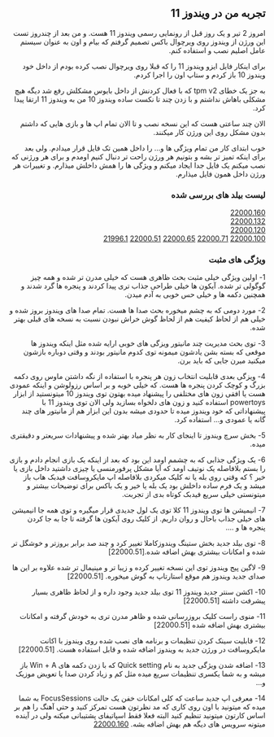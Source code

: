 <div dir="rtl">

## تجربه من در ویندوز 11

امروز 2 تیر و یک روز قبل از رونمایی رسمی ویندوز 11 هست. و من بعد از چندروز تست این ورژن از ویندوز روی ویرچوال باکس تصمیم
گرفتم که بیام و اون به عنوان سیستم عامل اصلیم نصب و استفاده کنم.

برای اینکار فایل ایزو ویندوز 11 را که قبلا روی ویرچوال نصب کرده بودم از داخل خود ویندوز 10 باز کردم و ستاپ اون را اجرا
کردم.

به جز یک خطای tpm v2 که با فعال کردنش از داخل بایوس مشکلش رفع شد دیگه هیچ مشکلی باهاش نداشتم و با زدن چند تا نکست ساده
ویندوز 10 من به ویندوز 11 ارتقا پیدا کرد.

الان چند ساعتی هست که این نسخه نصب و تا الان تمام اپ ها و بازی هایی که داشتم بدون مشکل روی این ورژن کار میکنند.

خوب ابتدای کار من تمام ویژگی ها و... را داخل همین تک فایل قرار میدادم. ولی بعد برای اینکه تمیز تر بشه و بتونیم هر ورژن
راحت تر دنبال کنیم اومدم و برای هر ورژنی که نصب میکنم یک فایل جدا ایجاد میکنم و ویژگی ها را همش داخلش میذارم. و تغییرات
هر ورژن داخل همون فایل میذارم.

### لیست بیلد های بررسی شده

[22000.160](22000.160.md)  
[22000.132](22000.132.md)  
[22000.120](22000.120.md)  
[22000.100](22000.100.md)
[22000.71](22000.71.md)
[22000.65](22000.65.md)
[22000.51](22000.51.md)
[21996.1](21996.1.md)


### ویژگی های مثبت

1- اولین ویژگی خیلی مثبت بحث ظاهری هست که خیلی مدرن تر شده و همه چیز گوگولی تر شده. آیکون ها خیلی طراحی جذاب تری پیدا
کردند و پنجره ها گرد شدند و همچنین دکمه ها و خیلی حس خوبی به آدم میدن.

2- مورد دومی که به چشم میخوره بحث صدا ها هست. تمام صدا های ویندوز بروز شده و خیلی هم از لحاظ کیفیت هم از لحاظ گوش خراش
نبودن نسبت به نسخه های قبلی بهتر شده.

3- توی بحث مدیریت چند مانیتور ویزگی های خوبی ارایه شده مثل اینکه ویندوز ها موقعی که بسته بشن یادشون میمونه توی کدوم
مانیتور بودند و وقتی دوباره بازشون میکنید میرن جایی که باید برن.

4- ویزگی بعدی قابلیت انتخاب زون هر پنجره با استفاده از نگه داشتن ماوس روی دکمه بزرگ و کوچک کردن پنجره ها هست. که خیلی
خوبه و بر اساس رزولوشن و اینکه عمودی هست یا افقی زون های مختلفی را پیشنهاد میده بهتون توی ویندوز 10 میتونستید از ابزار
powertoys استفاده کنید و زون های دلخواه بسازید ولی الان توی ویندوز 11 با پیشنهاداتی که خود ویندوز میده تا حدودی میشه
بدون این ابزار هم از مانیتور های چند گانه یا عمودی و... استفاده کرد.

5- بخش سرچ ویندوز تا اینجای کار به نظر میاد بهتر شده و پیشنهادات سریعتر و دقیقتری میده.

6- یک ویژگی جذابی که به چشمم اومد این بود که بعد از اینکه یک بازی انجام دادم و بازی را بستم بلافاصله یک نوتیف اومد که
آیا مشکل پرفورمنسی یا چیزی داشتید داخل بازی یا خیر ؟ که وقتی روی بله یا نه کلیک میکردی بلافاصله اپ مایکروسافت فیدبک هاب
باز میشد و یک فرم ساده داخلش بود یک بله یا خیر و یک باکس برای توضیحات بیشتر و میتونستی خیلی سریع فیدبک کوتاه بدی از
تجربت.

7- انیمیشن ها توی ویندوز 11 کلا توی یک لول جدیدی قرار میگیره و توی همه جا انیمیشن های خیلی جذاب باحال و روان داریم. از
کلیک روی آیکون ها گرفته تا جا به جا کردن پنجره ها و ....

8- توی بیلد جدید بخش ستینگ ویندوزکاملا تغییر کرد و چند صد برابر بروزتر و خوشگل تر شده و امکانات بیشتری بهش اضافه
شده.[22000.51]

9- لاگین پیج ویندوز توی این نسخه تغییر کرده و زیبا تر و مینیمال تر شده علاوه بر این ها صدای جدید ویندوز هم موقع استارتاپ
به گوش میخوره. [22000.51]

10- اکشن سنتر جدید ویندوز 11 توی بیلد جدید وجود داره و از لحاظ ظاهری بسیار پیشرفت داشته [22000.51]

11- منوی راست کلیک بروزرسانی شده و ظاهر مدرن تری به خودش گرفته و امکانات بیشتری بهش اضافه شده [22000.51]

12- قابلیت سینک کردن تنظیمات و برنامه های نصب شده روی ویندوز با اکانت مایکروسافت در ورژن جدید به ویندوز اضافه شده و قابل
استفاده هست. [22000.51]

13- اضافه شدن ویژگی جدید به نام Quick setting که با زدن دکمه های Win + A باز میشه و به شما یکسری تنظیمات سریع میده مثل
کم و زیاد کردن صدا یا تعویض موزیک و...

  14- معرفی اپ جدید ساعت که کلی امکانات خفن یک حالت FocusSessions به شما میده که میتونید با اون روی کاری که مد نظرتون هست تمرکز کنید و حتی آهنگ را هم بر اساس کارتون میتونید تنظیم کنید البته فعلا فقط اسپاتیفای پشتیبانی میکنه ولی در آینده میتونه سرویس های دیگه هم بهش اضافه بشه. [22000.160](22000.160.md)
</div>
